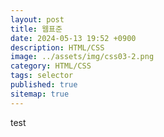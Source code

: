 ```yaml
---
layout: post
title: 웹표준
date: 2024-05-13 19:52 +0900
description: HTML/CSS 
image: ../assets/img/css03-2.png
category: HTML/CSS
tags: selector
published: true
sitemap: true
---
```


test
